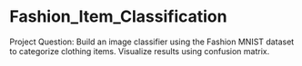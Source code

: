 # Fashion_Item_Classification
Project Question: Build an image classifier using the Fashion MNIST dataset to categorize clothing items. Visualize results using confusion matrix.
